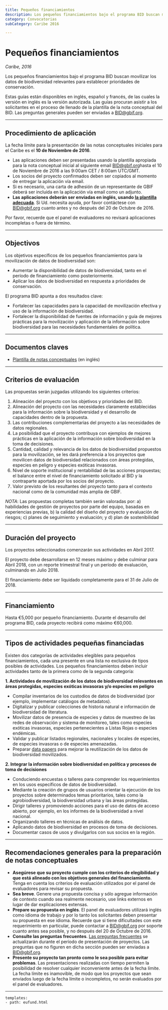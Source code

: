 ```yaml
---
title: Pequeños financiamientos
description: Los pequeños financiamientos bajo el programa BID buscan movilizar los datos de biodiversidad relevantes para establecer prioridades de conservación.
category: Convocatorias
subCategory: Caribe 2016

---
```

# Pequeños financiamientos

_Caribe, 2016_

Los pequeños financiamientos bajo el programa BID buscan movilizar los datos de biodiversidad relevantes para establecer prioridades de conservación.

Estas guías están disponibles en inglés, español y francés, de las cuales la versión en inglés es la versión autorizada. Las guías procuran asistir a los solicitantes en el proceso de llenado de la plantilla de la nota conceptual del BID. Las preguntas generales pueden ser enviadas a [BID@gbif.org](mailto:bid@gbif.org).

<!-- toc -->
<!-- tocstop -->

-----------------------

## Procedimiento de aplicación

La fecha límite para la presentación de las notas conceptuales iniciales para el Caribe es el **10 de Noviembre de 2016**.

+ Las aplicaciones deben ser presentadas usando la plantilla apropiada para la nota conceptual inicial al siguiente email [BID@gbif.org](mailto:bid@gbif.org)hasta el 10 de Noviembre de 2016 a las 9:00am CET / 8:00am UTC/GMT. 
+ Los socios del proyecto confirmados deben ser copiados al momento de entregar la aplicación vía email. 
+ Si es necesario, una carta de adhesión de un representante de GBIF deberá ser incluida en la aplicación vía email como un adjunto.
+ **Las aplicaciones deberán ser enviadas en inglés, usando [la plantilla adecuada](/raw/BID-Concept-Note-Template-Caribbean.docx)**. Si Ud. necesita ayuda, por favor contáctese con [BID@gbif.org](mailto:bid@gbif.org) cuanto antes y no después del 20 de Octubre de 2016. 

Por favor, recuerde que el panel de evaluadores no revisará aplicaciones incompletas o fuera de término.

-----------

## Objectivos

Los objetivos específicos de los pequeños financiamientos para la movilización de datos de biodiversidad son:
+ Aumentar la disponibilidad de datos de biodiversidad, tanto en el período de financiamiento como posteriormente.
+ Aplicar los datos de biodiversidad en respuesta a prioridades de conservación.

El programa BID apunta a dos resultados clave:
+ Fortalecer las capacidades para la capacidad de movilización efectiva y uso de la información de biodiversidad. 
+ Fortalecer la disponibilidad de fuentes de información y guía de mejores prácticas para la movilización y aplicación de la información sobre biodiversidad para las necesidades fundamentales de política.

-----------

## Documentos claves

+ [Plantilla de notas conceptuales](/raw/BID-Concept-Note-Template-Caribbean.docx) (en inglés)

-----------

## Criterios de evaluación

Las propuestas serán juzgadas utilizando los siguientes criterios: 

1. Alineación del proyecto con los objetivos y prioridades del BID.
2. Alineación del proyecto con las necesidades claramente establecidas para la información sobre la biodiversidad y el desarrollo de capacidades dentro de la propuesta.
3. Las contribuciones complementarias del proyecto a las necesidades de datos regionales.
4. La posibilidad que el proyecto contribuya con ejemplos de mejores prácticas en la aplicación de la información sobre biodiversidad en la toma de decisiones.
5. Cantidad, calidad y relevancia de los datos de biodiversidad propuestos para la movilización, se les dará preferencia a los proyectos que movilicen datos de biodiversidad relacionados con áreas protegidas, especies en peligro y especies exóticas invasoras.
6. Nivel de soporte institucional y rentabilidad de las acciones propuestas; el balance entre el nivel de financiamiento solicitado al BID y la contraparte aportada por los socios del proyecto.
7. Valor previsto de los resultantes del proyecto tanto para el contexto nacional como de la comunidad más amplia de GBIF.

*NOTA*: Las propuestas completas también serán valoradas por: a) habilidades de gestión de proyectos por parte del equipo, basadas en experiencias previas, b) la calidad del diseño del proyecto y evaluación de riesgos; c) planes de seguimiento y evaluación; y d) plan de sostenibilidad

-----------

## Duración del proyecto

Los proyectos seleccionados comenzarán sus actividades en Abril 2017. 

El proyecto debe desarrollarse en 12 meses máximo y debe culminar para Abril 2018, con un reporte trimestral final y un período de evaluación, culminando en Julio 2018. 

El financiamiento debe ser liquidado completamente para el 31 de Julio de 2018.

-----------

## Financiamiento

Hasta €5,000 por pequeño financiamiento. Durante el desarrollo del programa BID, cada proyecto recibirá como máximo €60,000.

-----------

## Tipos de actividades pequeñas financiadas

Existen dos categorías de actividades elegibles para pequeños financiamientos, cada una presente en una lista no exclusiva de tipos posibles de actividades. Los pequeños financiamientos deben incluir actividades tanto de la primera como de la segunda categoría: 

**1. Actividades de movilización de los datos de biodiversidad relevantes en áreas protegidas, especies exóticas invasoras y/o especies en peligro**
+ Compilar inventarios de los custodios de datos de biodiversidad (por ejemplo, implementar catálogos de metadatos).
+ Digitalizar y publicar colecciones de historia natural e información de biodiversidad de literatura.
+ Movilizar datos de presencia de especies y datos de muestreo de las redes de observación y sistema de monitoreo, tales como especies exóticas invasoras, especies pertenecientes a Listas Rojas o especies endémicas.
+ Validar y publicar listados regionales, nacionales y locales de especies, de especies invasoras o de especies amenazadas.
+ Preparar [data papers](http://www.gbif.org/publishing-data/data-papers) para mejorar la reutilización de los datos de biodiversidad movilizados.

**2. Integrar la información sobre biodiversidad en política y procesos de toma de decisiones**
+ Conduciendo encuestas o talleres para comprender los requerimientos en los usos específicos de datos de biodiversidad.
+ Mediante la creación de grupos de usuarios orientar la ejecución de los proyectos sobre determinados temas prioritarios, tales como la agrobiodiversidad, la biodiversidad urbana y las áreas protegidas.
+ Dirigir talleres y promoviendo acciones para el uso de datos de acceso abierto, por ejemplo, en los informes de la biodiversidad a nivel nacional.
+ Organizando talleres en técnicas de análisis de datos.
+ Aplicando datos de biodiversidad en procesos de toma de decisiones.
+ Documentar casos de usos y divulgarlos con sus socios en la región.

-----------

## Recomendaciones generales para la preparación de notas conceptuales

+ **Asegúrese que su proyecto cumple con los criterios de elegibilidad y que está alineado con los objetivos generales del financiamiento**. Tenga en cuenta los criterios de evaluación utilizados por el panel de evaluadores para revisar su propuesta.
+ **Sea breve**. Genere una propuesta concisa y sólo agregue información de contexto cuando sea realmente necesario, use links externos en lugar de dar explicaciones extensas.
+ **Prepare su propuesta en inglés**. El panel de evaluadores utilizará inglés como idioma de trabajo y por lo tanto los solicitantes deben presentar su propuesta en ese idioma. Recuerde que si tiene dificultades con este requerimiento en particular, puede contactar a [BID@gbif.org](mailto:bid@gbif.org) por soporte cuanto antes sea posible, y no después del 20 de Octubre de 2016. 
+ **Consulte las preguntas frecuentes**. [Las preguntas frecuentes](../faq) se actualizarán durante el período de presentación de proyectos. Las preguntas que no figuren en dicha sección pueden ser enviadas a [BID@gbif.org](mailto:bid@gbif.org). 
+ **Presente su proyecto tan pronto como le sea posible para evitar problemas**. Las presentaciones realizadas con tiempo permiten la posibilidad de resolver cualquier inconveniente antes de la fecha límite. La fecha límite es inamovible, de modo que los proyectos que sean enviados luego de la fecha límite o incompletos, no serán evaluados por el panel de evaluadores. 

___________

```styledYaml
templates:
- path: eufund.html
```
